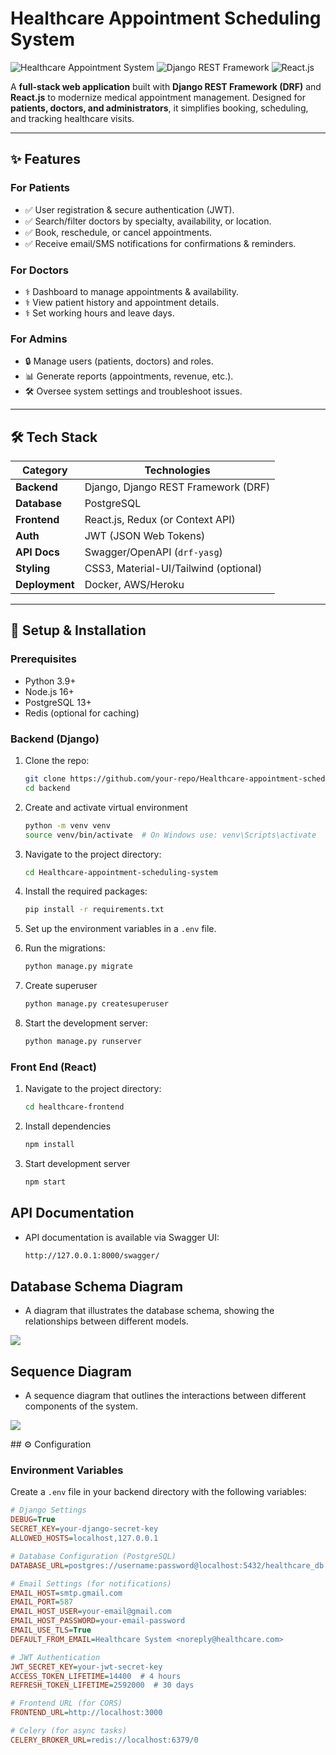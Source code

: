 # Healthcare Appointment Scheduling System

![Healthcare Appointment System](https://img.shields.io/badge/Healthcare-Scheduling-blue)
![Django REST Framework](https://img.shields.io/badge/Backend-Django%20REST%20Framework-red)
![React.js](https://img.shields.io/badge/Frontend-React.js-9cf)

A **full-stack web application** built with **Django REST Framework (DRF)** and **React.js** to modernize medical appointment management. Designed for **patients, doctors, and administrators**, it simplifies booking, scheduling, and tracking healthcare visits.

---

## ✨ **Features**

### **For Patients**
- ✅ User registration & secure authentication (JWT).
- ✅ Search/filter doctors by specialty, availability, or location.
- ✅ Book, reschedule, or cancel appointments.
- ✅ Receive email/SMS notifications for confirmations & reminders.

### **For Doctors**
- ⚕️ Dashboard to manage appointments & availability.
- ⚕️ View patient history and appointment details.
- ⚕️ Set working hours and leave days.

### **For Admins**
- 🔒 Manage users (patients, doctors) and roles.
- 📊 Generate reports (appointments, revenue, etc.).
- 🛠️ Oversee system settings and troubleshoot issues.

---

## 🛠️ **Tech Stack**

| **Category**       | **Technologies**                          |
|--------------------|-------------------------------------------|
| **Backend**        | Django, Django REST Framework (DRF)       |
| **Database**       | PostgreSQL                                |
| **Frontend**       | React.js, Redux (or Context API)          |
| **Auth**           | JWT (JSON Web Tokens)                     |
| **API Docs**       | Swagger/OpenAPI (`drf-yasg`)              |
| **Styling**        | CSS3, Material-UI/Tailwind (optional)     |
| **Deployment**     | Docker, AWS/Heroku                        |

---

## 🚀 **Setup & Installation**

### Prerequisites
- Python 3.9+
- Node.js 16+
- PostgreSQL 13+
- Redis (optional for caching)

### **Backend (Django)**
1. Clone the repo:
   ```sh
   git clone https://github.com/your-repo/Healthcare-appointment-scheduling-system.git
   cd backend
   ```
2. Create and activate virtual environment
    ```bash
    python -m venv venv
    source venv/bin/activate  # On Windows use: venv\Scripts\activate
    ```

3. Navigate to the project directory:
   ```bash
   cd Healthcare-appointment-scheduling-system
   ```
4. Install the required packages:
   ```bash
   pip install -r requirements.txt
   ```
5. Set up the environment variables in a `.env` file.
6. Run the migrations:
   ```bash
   python manage.py migrate
   ```
7. Create superuser
    ```bash
    python manage.py createsuperuser
    ```

8. Start the development server:
   ```bash
   python manage.py runserver

### **Front End (React)**

1. Navigate to the project directory:
    ```bash
    cd healthcare-frontend
    ```

2. Install dependencies
    ```bash
    npm install
    ```
3. Start development server
    ```bash
    npm start
    ```

## API Documentation
- API documentation is available via Swagger UI:
    ```bash
    http://127.0.0.1:8000/swagger/
    ```

## Database Schema Diagram
- A diagram that illustrates the database schema, showing the relationships between different models.

<p style="align:center">
    <img src="DATABASE SCHEMA.png">
</p>

## Sequence Diagram
- A sequence diagram that outlines the interactions between different components of the system.
<p style="align:center">
    <img src="out/work/Healthcare Appointment System Architecture.png">
</p>
## ⚙️ Configuration

### Environment Variables

Create a `.env` file in your backend directory with the following variables:

```ini
# Django Settings
DEBUG=True
SECRET_KEY=your-django-secret-key
ALLOWED_HOSTS=localhost,127.0.0.1

# Database Configuration (PostgreSQL)
DATABASE_URL=postgres://username:password@localhost:5432/healthcare_db

# Email Settings (for notifications)
EMAIL_HOST=smtp.gmail.com
EMAIL_PORT=587
EMAIL_HOST_USER=your-email@gmail.com
EMAIL_HOST_PASSWORD=your-email-password
EMAIL_USE_TLS=True
DEFAULT_FROM_EMAIL=Healthcare System <noreply@healthcare.com>

# JWT Authentication
JWT_SECRET_KEY=your-jwt-secret-key
ACCESS_TOKEN_LIFETIME=14400  # 4 hours
REFRESH_TOKEN_LIFETIME=2592000  # 30 days

# Frontend URL (for CORS)
FRONTEND_URL=http://localhost:3000

# Celery (for async tasks)
CELERY_BROKER_URL=redis://localhost:6379/0
```